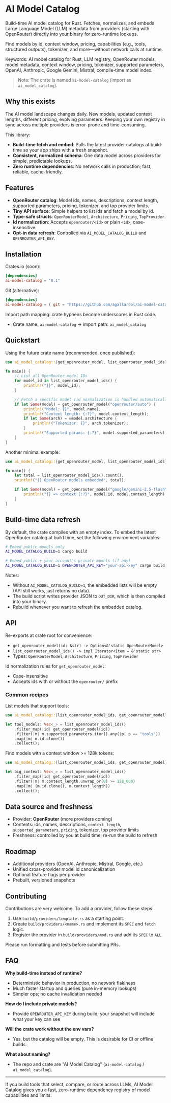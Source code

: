 # AI Model Catalog

Build-time AI model catalog for Rust. Fetches, normalizes, and embeds Large Language Model (LLM) metadata from providers (starting with OpenRouter) directly into your binary for zero-runtime lookups.

Find models by id, context window, pricing, capabilities (e.g., tools, structured outputs), tokenizer, and more—without network calls at runtime.

Keywords: AI model catalog for Rust, LLM registry, OpenRouter models, model metadata, context window, pricing, tokenizer, supported parameters, OpenAI, Anthropic, Google Gemini, Mistral, compile-time model index.

> Note: The crate is named `ai-model-catalog` (import as `ai_model_catalog`).

## Why this exists

The AI model landscape changes daily. New models, updated context lengths, different pricing, evolving parameters. Keeping your own registry in sync across multiple providers is error-prone and time-consuming.

This library:

- **Build-time fetch and embed**: Pulls the latest provider catalogs at build-time so your app ships with a fresh snapshot.
- **Consistent, normalized schema**: One data model across providers for simple, predictable lookups.
- **Zero runtime dependencies**: No network calls in production; fast, reliable, cache-friendly.

## Features

- **OpenRouter catalog**: Model ids, names, descriptions, context length, supported parameters, pricing, tokenizer, and top provider limits.
- **Tiny API surface**: Simple helpers to list ids and fetch a model by id.
- **Type-safe structs**: `OpenRouterModel`, `Architecture`, `Pricing`, `TopProvider`.
- **Id normalization**: Accepts `openrouter/<id>` or plain `<id>`, case-insensitive.
- **Opt-in data refresh**: Controlled via `AI_MODEL_CATALOG_BUILD` and `OPENROUTER_API_KEY`.

## Installation

Crates.io (soon):

```toml
[dependencies]
ai-model-catalog = "0.1"
```

Git (alternative):

```toml
[dependencies]
ai-model-catalog = { git = "https://github.com/agallardol/ai-model-catalog" }
```

Import path mapping: crate hyphens become underscores in Rust code.

- Crate name: `ai-model-catalog` → import path: `ai_model_catalog`

## Quickstart

Using the future crate name (recommended, once published):

```rust
use ai_model_catalog::{get_openrouter_model, list_openrouter_model_ids};

fn main() {
    // List all OpenRouter model IDs
    for model_id in list_openrouter_model_ids() {
        println!("{}", model_id);
    }

    // Fetch a specific model (id normalization is handled automatically)
    if let Some(model) = get_openrouter_model("openrouter/auto") {
        println!("Model: {}", model.name);
        println!("Context length: {:?}", model.context_length);
        if let Some(arch) = &model.architecture {
            println!("Tokenizer: {}", arch.tokenizer);
        }
        println!("Supported params: {:?}", model.supported_parameters);
    }
}
```

Another minimal example:

```rust
use ai_model_catalog::{get_openrouter_model, list_openrouter_model_ids};

fn main() {
    let total = list_openrouter_model_ids().count();
    println!("{} OpenRouter models embedded", total);

    if let Some(model) = get_openrouter_model("google/gemini-2.5-flash") {
        println!("{} => context {:?}", model.id, model.context_length);
    }
}
```

## Build-time data refresh

By default, the crate compiles with an empty index. To embed the latest OpenRouter catalog at build time, set the following environment variables:

```bash
# Embed public models only
AI_MODEL_CATALOG_BUILD=1 cargo build

# Embed public + your account's private models (if any)
AI_MODEL_CATALOG_BUILD=1 OPENROUTER_API_KEY="your-api-key" cargo build
```

Notes:

- Without `AI_MODEL_CATALOG_BUILD=1`, the embedded lists will be empty (API still works, just returns no data).
- The build script writes provider JSON to `OUT_DIR`, which is then compiled into your binary.
- Rebuild whenever you want to refresh the embedded catalog.

## API

Re-exports at crate root for convenience:

- `get_openrouter_model(id: &str) -> Option<&'static OpenRouterModel>`
- `list_openrouter_model_ids() -> impl Iterator<Item = &'static str>`
- Types: `OpenRouterModel`, `Architecture`, `Pricing`, `TopProvider`

Id normalization rules for `get_openrouter_model`:

- Case-insensitive
- Accepts ids with or without the `openrouter/` prefix

### Common recipes

List models that support tools:

```rust
use ai_model_catalog::{list_openrouter_model_ids, get_openrouter_model};

let tool_models: Vec<_> = list_openrouter_model_ids()
    .filter_map(|id| get_openrouter_model(id))
    .filter(|m| m.supported_parameters.iter().any(|p| p == "tools"))
    .map(|m| m.id.clone())
    .collect();
```

Find models with a context window >= 128k tokens:

```rust
use ai_model_catalog::{list_openrouter_model_ids, get_openrouter_model};

let big_context: Vec<_> = list_openrouter_model_ids()
    .filter_map(|id| get_openrouter_model(id))
    .filter(|m| m.context_length.unwrap_or(0) >= 128_000)
    .map(|m| (m.id.clone(), m.context_length))
    .collect();
```

## Data source and freshness

- Provider: **OpenRouter** (more providers coming)
- Contents: ids, names, descriptions, `context_length`, `supported_parameters`, `pricing`, tokenizer, top provider limits
- Freshness: controlled by you at build time; re-run the build to refresh

## Roadmap

- Additional providers (OpenAI, Anthropic, Mistral, Google, etc.)
- Unified cross-provider model id canonicalization
- Optional feature flags per provider
- Prebuilt, versioned snapshots

## Contributing

Contributions are very welcome. To add a provider, follow these steps:

1. Use `build/providers/template.rs` as a starting point.
2. Create `build/providers/<name>.rs` and implement its `SPEC` and `fetch` logic.
3. Register the provider in `build/providers/mod.rs` and add its `SPEC` to `ALL`.

Please run formatting and tests before submitting PRs.

## FAQ

**Why build-time instead of runtime?**

- Deterministic behavior in production, no network flakiness
- Much faster startup and queries (pure in-memory lookups)
- Simpler ops; no cache invalidation needed

**How do I include private models?**

- Provide `OPENROUTER_API_KEY` during build; your snapshot will include what your key can see

**Will the crate work without the env vars?**

- Yes, but the catalog will be empty. This is desirable for CI or offline builds.

**What about naming?**

- The repo and crate are "AI Model Catalog" (`ai-model-catalog` / `ai_model_catalog`).

---

If you build tools that select, compare, or route across LLMs, AI Model Catalog gives you a fast, zero-runtime dependency registry of model capabilities and limits.